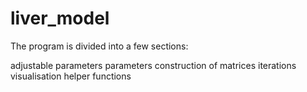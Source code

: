 # liver_model
The program is divided into a few sections:

adjustable parameters
parameters
construction of matrices
iterations
visualisation
helper functions